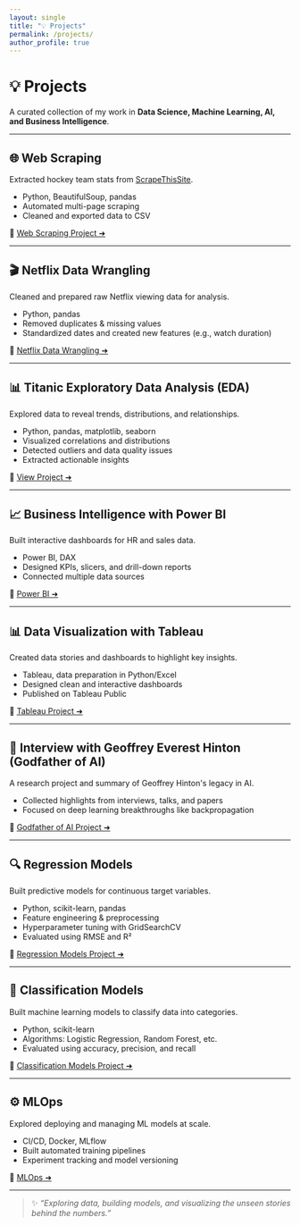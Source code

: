 ```yaml
---
layout: single
title: "💡 Projects"
permalink: /projects/
author_profile: true
---
```


# 💡 Projects

A curated collection of my work in **Data Science, Machine Learning, AI, and Business Intelligence**.

---

## 🌐 Web Scraping
Extracted hockey team stats from [ScrapeThisSite](https://www.scrapethissite.com/).
- Python, BeautifulSoup, pandas
- Automated multi-page scraping
- Cleaned and exported data to CSV

🔗 [Web Scraping Project ➜](https://github.com/ND3MW4/web-scraping)

---

## 🎬 Netflix Data Wrangling
Cleaned and prepared raw Netflix viewing data for analysis.
- Python, pandas
- Removed duplicates & missing values
- Standardized dates and created new features (e.g., watch duration)

🔗 [Netflix Data Wrangling ➜](https://github.com/ND3MW4/Netflix-Data-Wrangling)

---

## 📊 Titanic Exploratory Data Analysis (EDA)
Explored data to reveal trends, distributions, and relationships.
- Python, pandas, matplotlib, seaborn
- Visualized correlations and distributions
- Detected outliers and data quality issues
- Extracted actionable insights

🔗 [View Project ➜](https://github.com/ND3MW4/Titanic-Exploratory-Data-Analysis)

---

## 📈 Business Intelligence with Power BI
Built interactive dashboards for HR and sales data.
- Power BI, DAX
- Designed KPIs, slicers, and drill-down reports
- Connected multiple data sources

🔗 [Power BI ➜](https://github.com/ND3MW4/PowerBi---business-Intelligence)

---

## 📊 Data Visualization with Tableau
Created data stories and dashboards to highlight key insights.
- Tableau, data preparation in Python/Excel
- Designed clean and interactive dashboards
- Published on Tableau Public

🔗 [Tableau Project ➜](https://github.com/ND3MW4/Tableu-Data-Visualization)

---

## 🧠 Interview with Geoffrey Everest Hinton (Godfather of AI)
A research project and summary of Geoffrey Hinton's legacy in AI.
- Collected highlights from interviews, talks, and papers
- Focused on deep learning breakthroughs like backpropagation

🔗 [Godfather of AI Project ➜](https://github.com/ND3MW4/Geoffrey-Everest-Hinton--Godfather-of-AI-)

---

## 🔍 Regression Models
Built predictive models for continuous target variables.
- Python, scikit-learn, pandas
- Feature engineering & preprocessing
- Hyperparameter tuning with GridSearchCV
- Evaluated using RMSE and R²

🔗 [Regression Models Project ➜](https://github.com/ND3MW4/Regression_Models)

---

## 📂 Classification Models
Built machine learning models to classify data into categories.
- Python, scikit-learn
- Algorithms: Logistic Regression, Random Forest, etc.
- Evaluated using accuracy, precision, and recall

🔗 [Classification Models Project ➜](https://github.com/ND3MW4/Classification-Models)

---

## ⚙️ MLOps
Explored deploying and managing ML models at scale.
- CI/CD, Docker, MLflow
- Built automated training pipelines
- Experiment tracking and model versioning

🔗 [MLOps ➜](https://github.com/ND3MW4/MLOPs)

---

> ✨ *“Exploring data, building models, and visualizing the unseen stories behind the numbers.”*
